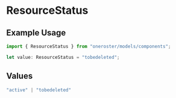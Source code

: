 # ResourceStatus

## Example Usage

```typescript
import { ResourceStatus } from "oneroster/models/components";

let value: ResourceStatus = "tobedeleted";
```

## Values

```typescript
"active" | "tobedeleted"
```